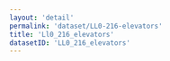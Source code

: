 ```yaml
---
layout: 'detail'
permalink: 'dataset/LL0-216-elevators'
title: 'Ll0_216_elevators'
datasetID: 'LL0_216_elevators'
---
```

